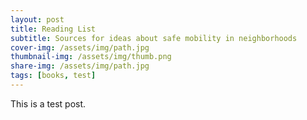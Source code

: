 ```yaml
---
layout: post
title: Reading List
subtitle: Sources for ideas about safe mobility in neighborhoods
cover-img: /assets/img/path.jpg
thumbnail-img: /assets/img/thumb.png
share-img: /assets/img/path.jpg
tags: [books, test]
---
```


This is a test post.
